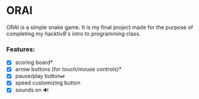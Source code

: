# ORAI
ORAI is a simple snake game.
It is my final project made for the purpose of completing my hacktiv8's intro to programming class.

### Features:
- [x] scoring board*
- [x] arrow buttons (for touch/mouse controls)*
- [x] pause/play button⏯
- [x] speed customizing button
- [x] sounds on 🔊
